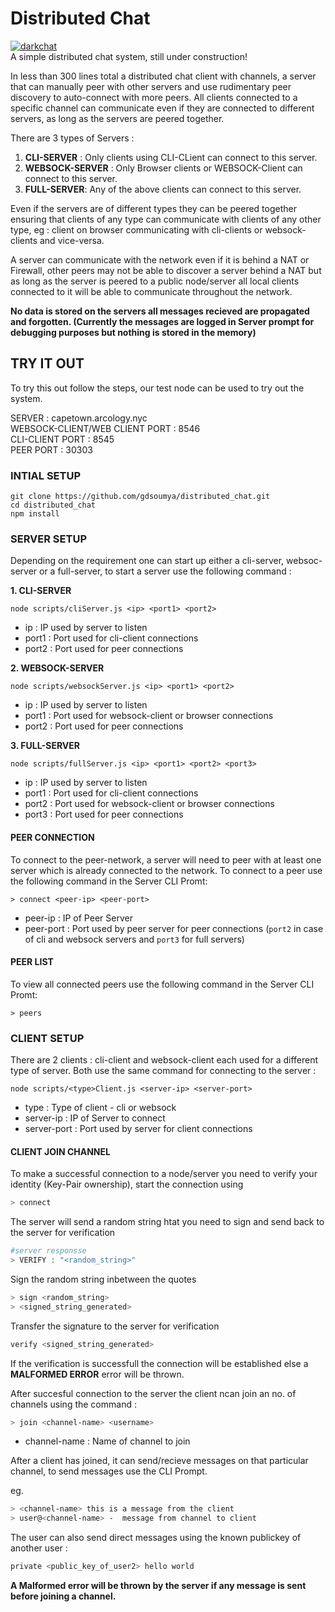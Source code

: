 # Distributed Chat

[![darkchat](https://circleci.com/gh/gdsoumya/distributed_chat.svg?style=svg)](https://app.circleci.com/projects/project-dashboard/github/gdsoumya)<br>
A simple distributed chat system, still under construction!

In less than 300 lines total a distributed chat client with channels, a server that can manually peer with other servers and use rudimentary peer discovery to auto-connect with more peers. All clients connected to a specific channel can communicate even if they are connected to different servers, as long as the servers are peered together.

There are 3 types of Servers :

1. **CLI-SERVER** : Only clients using CLI-CLient can connect to this server.
2. **WEBSOCK-SERVER** : Only Browser clients or WEBSOCK-Client can connect to this server.
3. **FULL-SERVER**: Any of the above clients can connect to this server.

Even if the servers are of different types they can be peered together ensuring that clients of any type can communicate with clients of any other type, eg : client on browser communicating with cli-clients or websock-clients and vice-versa.

A server can communicate with the network even if it is behind a NAT or Firewall, other peers may not be able to discover a server behind a NAT but as long as the server is peered to a public node/server all local clients connected to it will be able to communicate throughout the network.

**No data is stored on the servers all messages recieved are propagated and forgotten. (Currently the messages are logged in Server prompt for debugging purposes but nothing is stored in the memory)**

## TRY IT OUT

To try this out follow the steps, our test node can be used to try out the system.

SERVER : capetown.arcology.nyc<br>
WEBSOCK-CLIENT/WEB CLIENT PORT : 8546<br>
CLI-CLIENT PORT : 8545<br>
PEER PORT : 30303<br>

### INTIAL SETUP

```
git clone https://github.com/gdsoumya/distributed_chat.git
cd distributed_chat
npm install
```

### SERVER SETUP

Depending on the requirement one can start up either a cli-server, websoc-server or a full-server, to start a server use the following command :

**1. CLI-SERVER**

```
node scripts/cliServer.js <ip> <port1> <port2>
```

-   ip : IP used by server to listen
-   port1 : Port used for cli-client connections
-   port2 : Port used for peer connections

**2. WEBSOCK-SERVER**

```
node scripts/websockServer.js <ip> <port1> <port2>
```

-   ip : IP used by server to listen
-   port1 : Port used for websock-client or browser connections
-   port2 : Port used for peer connections

**3. FULL-SERVER**

```
node scripts/fullServer.js <ip> <port1> <port2> <port3>
```

-   ip : IP used by server to listen
-   port1 : Port used for cli-client connections
-   port2 : Port used for websock-client or browser connections
-   port3 : Port used for peer connections

#### PEER CONNECTION

To connect to the peer-network, a server will need to peer with at least one server which is already connected to the network. To connect to a peer use the following command in the Server CLI Promt:

```
> connect <peer-ip> <peer-port>
```

-   peer-ip : IP of Peer Server
-   peer-port : Port used by peer server for peer connections (`port2` in case of cli and websock servers and `port3` for full servers)

#### PEER LIST

To view all connected peers use the following command in the Server CLI Promt:

```
> peers
```

### CLIENT SETUP

There are 2 clients : cli-client and websock-client each used for a different type of server. Both use the same command for connecting to the server :

```
node scripts/<type>Client.js <server-ip> <server-port>
```

-   type : Type of client - cli or websock
-   server-ip : IP of Server to connect
-   server-port : Port used by server for client connections

#### CLIENT JOIN CHANNEL

To make a successful connection to a node/server you need to verify your identity (Key-Pair ownership), start the connection using

```bash
> connect
```

The server will send a random string htat you need to sign and send back to the server for verification

```bash
#server responsse
> VERIFY : "<random_string>"
```

Sign the random string inbetween the quotes

```bash
> sign <random_string>
> <signed_string_generated>
```

Transfer the signature to the server for verification

```bash
verify <signed_string_generated>
```

If the verification is successfull the connection will be established else a **MALFORMED ERROR** error will be thrown.

After succesful connection to the server the client ncan join an no. of channels using the command :

```bash
> join <channel-name> <username>
```

-   channel-name : Name of channel to join

After a client has joined, it can send/recieve messages on that particular channel, to send messages use the CLI Prompt.

eg.

```bash
> <channel-name> this is a message from the client
> user@<channel-name> -  message from channel to client
```

The user can also send direct messages using the known publickey of another user :

```bash
private <public_key_of_user2> hello world
```

**A Malformed error will be thrown by the server if any message is sent before joining a channel.**
